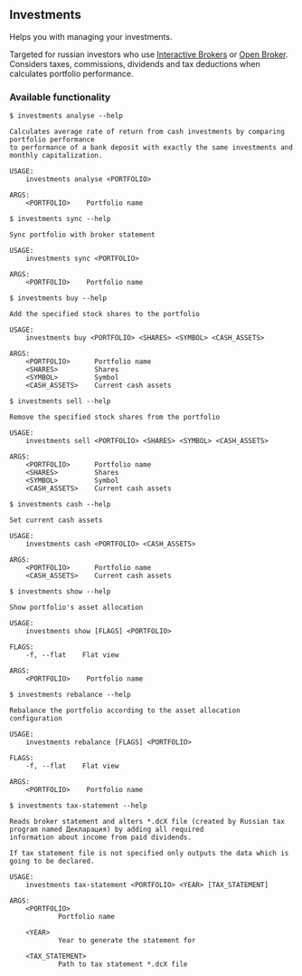 ## Investments

Helps you with managing your investments.

Targeted for russian investors who use [Interactive Brokers](http://interactivebrokers.com) or
[Open Broker](https://open-broker.ru). Considers taxes, commissions, dividends and tax deductions when calculates
portfolio performance.

### Available functionality

```
$ investments analyse --help

Calculates average rate of return from cash investments by comparing portfolio performance
to performance of a bank deposit with exactly the same investments and monthly capitalization.

USAGE:
    investments analyse <PORTFOLIO>

ARGS:
    <PORTFOLIO>    Portfolio name
```

```
$ investments sync --help

Sync portfolio with broker statement

USAGE:
    investments sync <PORTFOLIO>

ARGS:
    <PORTFOLIO>    Portfolio name
```

```
$ investments buy --help

Add the specified stock shares to the portfolio

USAGE:
    investments buy <PORTFOLIO> <SHARES> <SYMBOL> <CASH_ASSETS>

ARGS:
    <PORTFOLIO>      Portfolio name
    <SHARES>         Shares
    <SYMBOL>         Symbol
    <CASH_ASSETS>    Current cash assets
```

```
$ investments sell --help

Remove the specified stock shares from the portfolio

USAGE:
    investments sell <PORTFOLIO> <SHARES> <SYMBOL> <CASH_ASSETS>

ARGS:
    <PORTFOLIO>      Portfolio name
    <SHARES>         Shares
    <SYMBOL>         Symbol
    <CASH_ASSETS>    Current cash assets
```

```
$ investments cash --help

Set current cash assets

USAGE:
    investments cash <PORTFOLIO> <CASH_ASSETS>

ARGS:
    <PORTFOLIO>      Portfolio name
    <CASH_ASSETS>    Current cash assets
```

```
$ investments show --help

Show portfolio's asset allocation

USAGE:
    investments show [FLAGS] <PORTFOLIO>

FLAGS:
    -f, --flat    Flat view

ARGS:
    <PORTFOLIO>    Portfolio name
```

```
$ investments rebalance --help

Rebalance the portfolio according to the asset allocation configuration

USAGE:
    investments rebalance [FLAGS] <PORTFOLIO>

FLAGS:
    -f, --flat    Flat view

ARGS:
    <PORTFOLIO>    Portfolio name
```

```
$ investments tax-statement --help

Reads broker statement and alters *.dcX file (created by Russian tax program named Декларация) by adding all required
information about income from paid dividends.

If tax statement file is not specified only outputs the data which is going to be declared.

USAGE:
    investments tax-statement <PORTFOLIO> <YEAR> [TAX_STATEMENT]

ARGS:
    <PORTFOLIO>
            Portfolio name

    <YEAR>
            Year to generate the statement for

    <TAX_STATEMENT>
            Path to tax statement *.dcX file
```